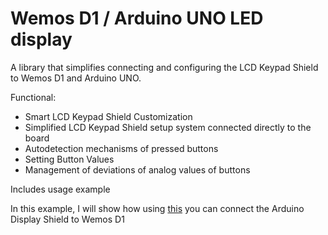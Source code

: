 # Wemos D1 / Arduino UNO LED display

A library that simplifies connecting and configuring the LCD Keypad Shield to Wemos D1 and Arduino UNO.

Functional:
- Smart LCD Keypad Shield Customization
- Simplified LCD Keypad Shield setup system connected directly to the board
- Autodetection mechanisms of pressed buttons
- Setting Button Values
- Management of deviations of analog values of buttons

Includes usage example

In this example, I will show how using [this](https://github.com/kolandor/Wemos-D1-as-Arduino-UNO-pins) you can connect the Arduino Display Shield to Wemos D1
